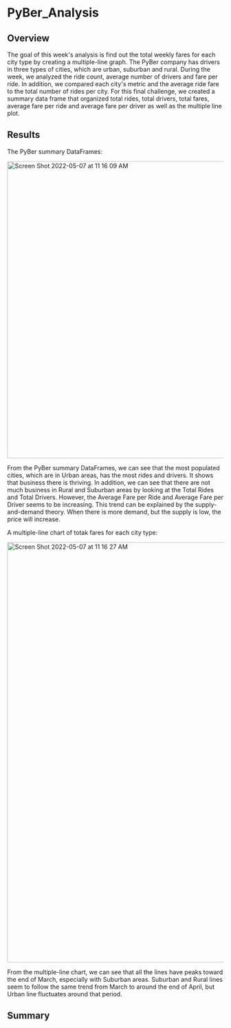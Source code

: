 # PyBer_Analysis

## Overview 

The goal of this week's analysis is find out the total weekly fares for each city type by creating a multiple-line graph. The PyBer company has drivers in three types of cities, which are urban, suburban and rural. During the week, we analyzed the ride count, average number of drivers and fare per ride. In addition, we compared each city's metric and the average ride fare to the total number of rides per city. For this final challenge, we created a summary data frame that organized total rides, total drivers, total fares, average fare per ride and average fare per driver as well as the multiple line plot.

## Results

The PyBer summary DataFrames:

<img width="689" alt="Screen Shot 2022-05-07 at 11 16 09 AM" src="https://user-images.githubusercontent.com/102835776/167266812-5b99c4cf-1725-4c16-a382-bc73ea64b6c2.png">

From the PyBer summary DataFrames, we can see that the most populated cities, which are in Urban areas, has the most rides and drivers. It shows that business there is thriving. In addition, we can see that there are not much business in Rural and Suburban areas by looking at the Total Rides and Total Drivers. However, the Average Fare per Ride and Average Fare per Driver seems to be increasing. This trend can be explained by the supply-and-demand theory. When there is more demand, but the supply is low, the price will increase.

A multiple-line chart of totak fares for each city type:

<img width="975" alt="Screen Shot 2022-05-07 at 11 16 27 AM" src="https://user-images.githubusercontent.com/102835776/167266815-3fe1e028-ccfb-4faa-be2d-6111de53fa8c.png">

From the multiple-line chart, we can see that all the lines have peaks toward the end of March, especially with Suburban areas. Suburban and Rural lines seem to follow the same trend from March to around the end of April, but Urban line fluctuates around that period.

## Summary


